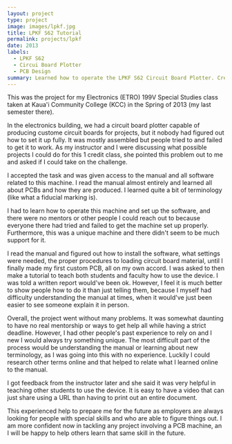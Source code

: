```yaml
---
layout: project
type: project
image: images/lpkf.jpg
title: LPKF S62 Tutorial
permalink: projects/lpkf
date: 2013
labels:
  - LPKF S62
  - Circui Board Plotter
  - PCB Design
summary: Learned how to operate the LPKF S62 Circuit Board Plotter. Created a tutorial to teach both faculty and students to use the machine
---
```


<div class="ui embed" data-source="youtube" data-id="5Gv_D5qUxiY" >
</div>

This was the project for my Electronics (ETRO) 199V Special Studies class taken at Kaua'i Community College (KCC) in the Spring of 2013 (my last semester there).

In the electronics building, we had a circuit board plotter capable of producing custome circuit boards for projects, but it nobody had figured out how to set it up fully. It was mostly assembled but people tried to and failed to get it to work. As my instructor and I were discussing what possible projects I could do for this 1 credit class, she pointed this problem out to me and asked if I could take on the challenge.

I accepted the task and was given access to the manual and all software related to this machine. I read the manual almost entirely and learned all about PCBs and how they are produced. I learned quite a bit of terminology (like what a fiducial marking is).

I had to learn how to operate this machine and set up the software, and there were no mentors or other people I could reach out to because everyone there had tried and failed to get the machine set up properly. Furthermore, this was a unique machine and there didn't seem to be much support for it.

I read the manual and figured out how to install the software, what settings were needed, the proper procedures to loading circuit board material, until I finally made my first custom PCB, all on my own accord. I was asked to then make a tutorial to teach both students and faculty how to use the device. I was told a written report would've been ok. However, I feel it is much better to show people how to do it than just telling them, because I myself had difficulty understanding the manual at times, when it would've just been easier to see someone explain it in person.

Overall, the project went without many problems. It was somewhat daunting to have no real mentorship or ways to get help all while having a strict deadline. However, I had other people's past experience to rely on and I new I would always try something unique. The most difficult part of the process would be understanding the manual or learning about new terminology, as I was going into this with no experience. Luckily I could research other terms online and that helped to relate what I learned online to the manual.

I got feedback from the instructor later and she said it was very helpful in teaching other students to use the device. It is easy to have a video that can just share using a URL than having to print out an entire document.

This experienced help to prepare me for the future as employers are always looking for people with special skills and who are able to figure things out. I am more confident now in tackling any project involving a PCB machine, an I will be happy to help others learn that same skill in the future.
